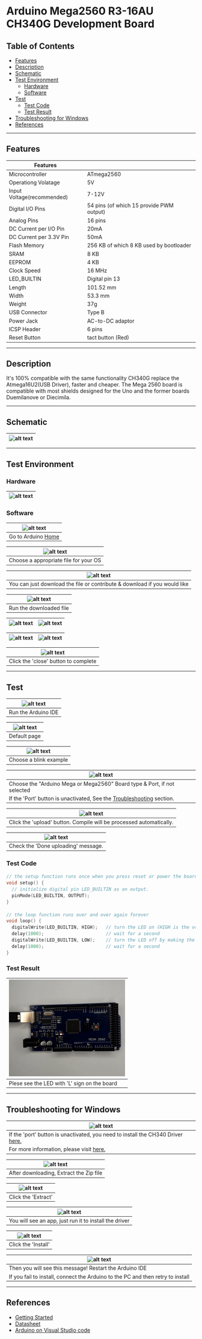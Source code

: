 # Arduino Mega2560 R3-16AU CH340G Development Board

## Table of Contents

-   [Features](#features)
-   [Description](#description)
-   [Schematic](#schematic)
-   [Test Environment](#test-environment)
    -   [Hardware](#hardware)
    -   [Software](#software)
-   [Test](#test)
    -   [Test Code](#test-code)
    -   [Test Result](#test-result)
-   [Troubleshooting for Windows](#troubleshooting-for-windows)
-   [References](#references)

---

## Features

| Features                   |                                          |
| -------------------------- | ---------------------------------------- |
| Microcontroller            | ATmega2560                               |
| Operationg Volatage        | 5V                                       |
| Input Voltage(recommended) | 7-12V                                    |
| Digital I/O Pins           | 54 pins (of which 15 provide PWM output) |
| Analog Pins                | 16 pins                                  |
| DC Current per I/O Pin     | 20mA                                     |
| DC Current per 3.3V Pin    | 50mA                                     |
| Flash Memory               | 256 KB of which 8 KB used by bootloader  |
| SRAM                       | 8 KB                                     |
| EEPROM                     | 4 KB                                     |
| Clock Speed                | 16 MHz                                   |
| LED_BUILTIN                | Digital pin 13                           |
| Length                     | 101.52 mm                                |
| Width                      | 53.3 mm                                  |
| Weight                     | 37g                                      |
| USB Connector              | Type B                                   |
| Power Jack                 | AC-to-DC adaptor                         |
| ICSP Header                | 6 pins                                   |
| Reset Button               | tact button (Red)                        |

---

## Description

It's 100% compatible with the same functionality
CH340G replace the Atmega16U2(USB Driver), faster and cheaper.
The Mega 2560 board is compatible with most shields designed for the Uno and the former boards Duemilanove or Diecimila.

---

## Schematic

| ![alt text](http://bit.ly/aa1002-schematic 'Mega Schematic') |
| ------------------------------------------------------------ |

---

## Test Environment

### Hardware

| ![alt text](http://bit.ly/aa1002-mega 'Mega2560 R3') |
| ---------------------------------------------------- |

### Software

| ![alt text](http://bit.ly/ep_software_1 'Mega2560') |
| --------------------------------------------------- |
| Go to Arduino [Home](https://www.arduino.cc/)       |

| ![alt text](http://bit.ly/ep_software_2 'Mega2560') |
| --------------------------------------------------- |
| Choose a appropriate file for your OS               |

| ![alt text](http://bit.ly/ep_software_3 'Mega2560')                       |
| ------------------------------------------------------------------------- |
| You can just download the file or contribute & download if you would like |

| ![alt text](http://bit.ly/ep_software_4 'Mega2560') |
| --------------------------------------------------- |
| Run the downloaded file                             |

| ![alt text](http://bit.ly/ep_software_5 'Mega2560') | ![alt text](http://bit.ly/ep_software_6 'Mega2560') |
| --------------------------------------------------- | --------------------------------------------------- |

| ![alt text](http://bit.ly/ep_software_7 'Mega2560') | ![alt text](http://bit.ly/ep_software_8 'Mega2560') |
| --------------------------------------------------- | --------------------------------------------------- |

| ![alt text](http://bit.ly/ep_software_9 'Mega2560') |
| --------------------------------------------------- |
| Click the 'close' button to complete                |

---

## Test

| ![alt text](https://bit.ly/ep_software_10 'Mega2560') |
| ----------------------------------------------------- |
| Run the Arduino IDE                                   |

| ![alt text](http://bit.ly/ep_software_11 'Mega2560') |
| ---------------------------------------------------- |
| Default page                                         |

| ![alt text](http://bit.ly/ep_software_12 'Mega2560') |
| ---------------------------------------------------- |
| Choose a blink example                               |

| ![alt text](http://bit.ly/aa1002-board 'Mega2560')                                        |
| ----------------------------------------------------------------------------------------- |
| Choose the "Arduino Mega or Mega2560" Board type & Port, if not selected                  |
| If the 'Port' button is unactivated, See the [Troubleshooting](#troubleshooting) section. |

| ![alt text](http://bit.ly/uno-upload 'Mega2560')                    |
| ------------------------------------------------------------------- |
| Click the 'upload' button. Compile will be processed automatically. |

| ![alt text](http://bit.ly/upload-done 'Mega2560') |
| ------------------------------------------------- |
| Check the 'Done uploading' message.               |

### Test Code

```c++
// the setup function runs once when you press reset or power the board
void setup() {
  // initialize digital pin LED_BUILTIN as an output.
  pinMode(LED_BUILTIN, OUTPUT);
}

// the loop function runs over and over again forever
void loop() {
  digitalWrite(LED_BUILTIN, HIGH);   // turn the LED on (HIGH is the voltage level)
  delay(1000);                       // wait for a second
  digitalWrite(LED_BUILTIN, LOW);    // turn the LED off by making the voltage LOW
  delay(1000);                       // wait for a second
}
```

### Test Result

| ![alt text](test/AA1002_blink.gif 'Mega2560 R3') |
| ------------------------------------------------ |
| Plese see the LED with 'L' sign on the board     |

---

## Troubleshooting for Windows

| ![alt text](http://bit.ly/trouble-1 'Port blocked')                                         |
| ------------------------------------------------------------------------------------------- |
| If the 'port' button is unactivated, you need to install the CH340 Driver [here.](Drivers/) |
| For more information, please visit [here.](https://sparks.gogo.co.nz/ch340.html)            |

| ![alt text](http://bit.ly/trouble-2 'Port blocked') |
| --------------------------------------------------- |
| After downloading, Extract the Zip file             |

| ![alt text](http://bit.ly/trouble-3 'Port blocked') |
| --------------------------------------------------- |
| Click the 'Extract'                                 |

| ![alt text](http://bit.ly/trouble-4 'Port blocked')    |
| ------------------------------------------------------ |
| You will see an app, just run it to install the driver |

| ![alt text](http://bit.ly/trouble-5 'Port blocked') |
| --------------------------------------------------- |
| Click the 'Install'                                 |

| ![alt text](http://bit.ly/trouble-6 'Port blocked')                             |
| ------------------------------------------------------------------------------- |
| Then you will see this message! Restart the Arduino IDE                         |
| If you fail to install, connect the Arduino to the PC and then retry to install |

---

## References

-   [Getting Started](https://www.arduino.cc/en/Guide/ArduinoMega2560)
-   [Datasheet](http://bit.ly/Arduino-Mega2560-datasheet)
-   [Arduino on Visual Studio code](https://maker.pro/arduino/tutorial/how-to-use-visual-studio-code-for-arduino)
